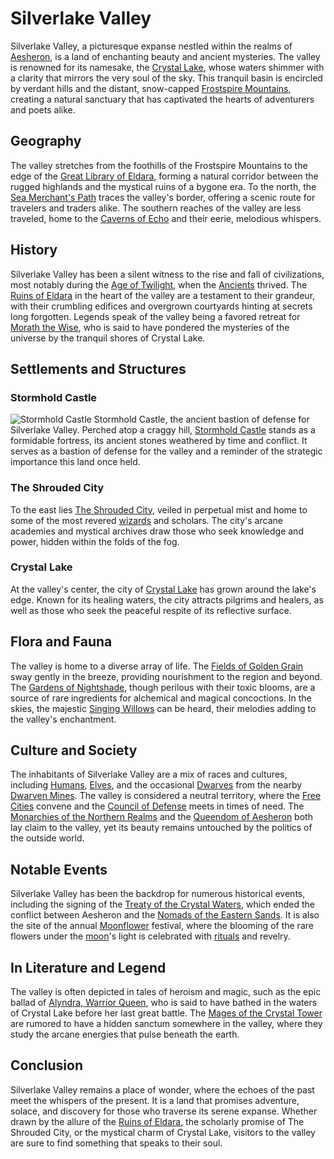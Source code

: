 # Silverlake Valley

Silverlake Valley, a picturesque expanse nestled within the realms of [Aesheron](Aesheron.md), is a land of enchanting beauty and ancient mysteries. The valley is renowned for its namesake, the [Crystal Lake](Crystal%20Lake.md), whose waters shimmer with a clarity that mirrors the very soul of the sky. This tranquil basin is encircled by verdant hills and the distant, snow-capped [Frostspire Mountains](Frostspire%20Mountains.md), creating a natural sanctuary that has captivated the hearts of adventurers and poets alike.

## Geography

The valley stretches from the foothills of the Frostspire Mountains to the edge of the [Great Library of Eldara](Great%20Library%20of%20Eldara.md), forming a natural corridor between the rugged highlands and the mystical ruins of a bygone era. To the north, the [Sea Merchant's Path](Sea%20Merchant'S%20Path.md) traces the valley's border, offering a scenic route for travelers and traders alike. The southern reaches of the valley are less traveled, home to the [Caverns of Echo](Caverns%20of%20Echo.md) and their eerie, melodious whispers.

## History

Silverlake Valley has been a silent witness to the rise and fall of civilizations, most notably during the [Age of Twilight](Age%20of%20Twilight.md), when the [Ancients](Ancients.md) thrived. The [Ruins of Eldara](Ruins%20of%20Eldara.md) in the heart of the valley are a testament to their grandeur, with their crumbling edifices and overgrown courtyards hinting at secrets long forgotten. Legends speak of the valley being a favored retreat for [Morath the Wise](Morath%20the%20Wise.md), who is said to have pondered the mysteries of the universe by the tranquil shores of Crystal Lake.

## Settlements and Structures

### Stormhold Castle

![Stormhold Castle](../../images/Silverlake%20Valley_S_Stormhold%20Castle.png)
Stormhold Castle, the ancient bastion of defense for Silverlake Valley.
Perched atop a craggy hill, [Stormhold Castle](Stormhold%20Castle.md) stands as a formidable fortress, its ancient stones weathered by time and conflict. It serves as a bastion of defense for the valley and a reminder of the strategic importance this land once held.

### The Shrouded City
To the east lies [The Shrouded City](The%20Shrouded%20City.md), veiled in perpetual mist and home to some of the most revered [wizards](Wizards.md) and scholars. The city's arcane academies and mystical archives draw those who seek knowledge and power, hidden within the folds of the fog.

### Crystal Lake
At the valley's center, the city of [Crystal Lake](Crystal%20Lake.md) has grown around the lake's edge. Known for its healing waters, the city attracts pilgrims and healers, as well as those who seek the peaceful respite of its reflective surface.

## Flora and Fauna

The valley is home to a diverse array of life. The [Fields of Golden Grain](Fields%20of%20Golden%20Grain.md) sway gently in the breeze, providing nourishment to the region and beyond. The [Gardens of Nightshade](Gardens%20of%20Nightshade.md), though perilous with their toxic blooms, are a source of rare ingredients for alchemical and magical concoctions. In the skies, the majestic [Singing Willows](Singing%20Willows.md) can be heard, their melodies adding to the valley's enchantment.

## Culture and Society

The inhabitants of Silverlake Valley are a mix of races and cultures, including [Humans](Humans.md), [Elves](Elves.md), and the occasional [Dwarves](Dwarves.md) from the nearby [Dwarven Mines](Dwarven%20Mines.md). The valley is considered a neutral territory, where the [Free Cities](Free%20Cities.md) convene and the [Council of Defense](Council%20of%20Defense.md) meets in times of need. The [Monarchies of the Northern Realms](Monarchies%20of%20the%20Northern%20Realms.md) and the [Queendom of Aesheron](Queendom%20of%20Aesheron.md) both lay claim to the valley, yet its beauty remains untouched by the politics of the outside world.

## Notable Events

Silverlake Valley has been the backdrop for numerous historical events, including the signing of the [Treaty of the Crystal Waters](Treaty%20of%20the%20Crystal%20Waters.md), which ended the conflict between Aesheron and the [Nomads of the Eastern Sands](Nomads%20of%20the%20Eastern%20Sands.md). It is also the site of the annual [Moonflower](Moonflower.md) festival, where the blooming of the rare flowers under the [moon](Moon.md)'s light is celebrated with [rituals](Rituals.md) and revelry.

## In Literature and Legend

The valley is often depicted in tales of heroism and magic, such as the epic ballad of [Alyndra, Warrior Queen](Alyndra%2C%20Warrior%20Queen.md), who is said to have bathed in the waters of Crystal Lake before her last great battle. The [Mages of the Crystal Tower](Mages%20of%20the%20Crystal%20Tower.md) are rumored to have a hidden sanctum somewhere in the valley, where they study the arcane energies that pulse beneath the earth.

## Conclusion

Silverlake Valley remains a place of wonder, where the echoes of the past meet the whispers of the present. It is a land that promises adventure, solace, and discovery for those who traverse its serene expanse. Whether drawn by the allure of the [Ruins of Eldara](Ruins%20of%20Eldara.md), the scholarly promise of The Shrouded City, or the mystical charm of Crystal Lake, visitors to the valley are sure to find something that speaks to their soul.